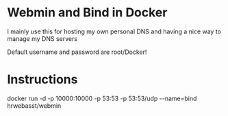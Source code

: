 # Webmin and Bind in Docker

I mainly use this for hosting my own personal DNS and having a nice way to manage my DNS servers

Default username and password are root/Docker!

# Instructions

docker run -d -p 10000:10000 -p 53:53 -p 53:53/udp --name=bind hrwebasst/webmin
